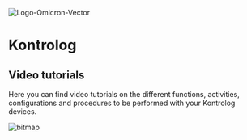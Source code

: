 ![Logo-Omicron-Vector](https://github.com/Omicron-IoT-Solutions/Kontrolog/assets/141452095/e4831182-061e-4695-999d-36eaafaee42d)
# Kontrolog
## Video tutorials
Here you can find video tutorials on the different functions, activities, configurations and procedures to be performed with your Kontrolog devices.

![bitmap](https://github.com/user-attachments/assets/869ee656-8e46-4469-af51-f50eb42ca4a8)
